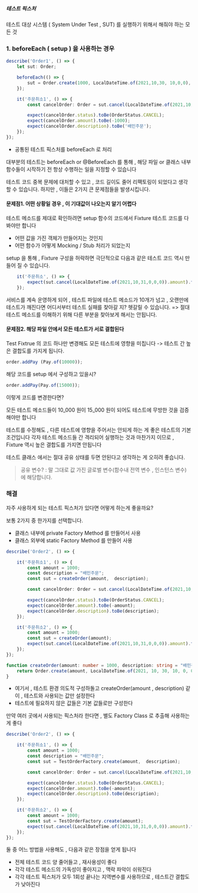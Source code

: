 

##### 테스트 픽스처
테스트 대상 시스템 ( System Under Test , SUT) 를 실행하기 위해서 해줘야 하는 모든 것

### 1. beforeEach ( setup ) 을 사용하는 경우

```typescript
describe('Order1', () => {
    let sut: Order;

    beforeEach(() => {
        sut = Order.create(1000, LocalDateTime.of(2021,10,30, 10,0,0), "배민주문");
    });

    it('주문취소1', () => {
        const cancelOrder: Order = sut.cancel(LocalDateTime.of(2021,10,31,0,0,0));

        expect(cancelOrder.status).toBe(OrderStatus.CANCEL);
        expect(cancelOrder.amount).toBe(-1000);
        expect(cancelOrder.description).toBe('배민주문');
    });
});
```

- 공통된 테스트 픽스처를 beforeEach 로 처리

대부분의 테스트는 beforeEach or @BeforeEach 를 통해 ,
해당 파일 or 클래스 내부 함수들이 시작하기 전 항상 수행하는 일을 지정할 수 있습니다

테스트 코드 중복 문제에 대처할 수 있고 , 코드 길이도 줄어 리팩토링이 되었다고 생각할 수 있습니다.
하지만 , 이들은 2가지 큰 문제점들을 발생시킵니다.

#### 문제점1. 어떤 상황일 경우 , 이 기대값이 나오는지 알기 어렵다

테스트 메소드를 제대로 확인하려면 setup 함수의 코드에서 Fixture 테스트 코드를 다 봐야만 합니다
- 어떤 값을 가진 객체가 만들어지는 것인지
- 어떤 함수가 어떻게 Mocking / Stub 처리가 되었는지

setup 을 통해 , Fixture 구성을 허락하면 극단적으로 다음과 같은 테스트 코드 역시 만들어 질 수 있습니다.
```typescript
    it('주문취소', () => {
        expect(sut.cancel(LocalDateTime.of(2021,10,31,0,0,0)).amount).toBe(-1000);
    });
```

서비스를 계속 운영하게 되어 , 테스트 파일에 테스트 메소드가 10개가 넘고 ,
오랜만에 테스트가 깨진다면 어디서부터 테스트 실패를 찾아갈 지? 헷갈릴 수 있습니다.
=> 절대 테스트 메소드를 이해하기 위해 다른 부분을 찾아보게 해서는 안됩니다.

#### 문제점2. 해당 파일 안에서 모든 테스트가 서로 결합된다

Test Fixtrue 의 코드 하나만 변경해도 모든 테스트에 영향을 미칩니다
-> 테스트 간 높은 결합도를 가지게 됩니다.

```typescript
order.addPay (Pay.of(10000));
```
해당 코드를 setup 에서 구성하고 있을시?

```typescript
order.addPay(Pay.of(15000));
```
이렇게 코드를 변경한다면?

모든 테스트 메소드들이 10_000 원이 15_000 원이 되어도 테스트에 무방한 것을 검증해야만 합니다

테스트를 수정해도 , 다른 테스트에 영향을 주어서는 안되게 하는 게 좋은 테스트의 기본 조건입니다
각자 테스트 메소드들 간 격리되어 실행하는 것과 마찬가지 이므로 , Fixture 역시 높은 결합도를 가지면 안됩니다

테스트 클래스 에서는 절대 공유 상태를 두면 안된다고 생각하는 게 오히려 좋습니다.
> 공유 변수? : 말 그대로 값 가진 글로벌 변수(함수내 전역 변수 , 인스턴스 변수) 에 해당합니다.

### 해결

자주 사용하게 되는 테스트 픽스처가 있다면 어떻게 하는게 좋을까요?

보통 2가지 중 한가지를 선택합니다.
- 클래스 내부에 private Factory Method 를 만들어서 사용
- 클래스 외부에 static Factory Method 를 만들어 사용

```typescript
describe('Order2', () => {

    it('주문취소1', () => {
        const amount = 1000;
        const description = "배민주문";
        const sut = createOrder(amount,  description);

        const cancelOrder: Order = sut.cancel(LocalDateTime.of(2021,10,31,0,0,0));

        expect(cancelOrder.status).toBe(OrderStatus.CANCEL);
        expect(cancelOrder.amount).toBe(-amount);
        expect(cancelOrder.description).toBe(description);
    });

    it('주문취소2', () => {
        const amount = 1000;
        const sut = createOrder(amount);
        expect(sut.cancel(LocalDateTime.of(2021,10,31,0,0,0)).amount).toBe(-amount);
    });
});

function createOrder(amount: number = 1000, description: string = "배민주문") {
    return Order.create(amount, LocalDateTime.of(2021, 10, 30, 10, 0, 0), description);
}
```

- 여기서 , 테스트 환경 의도적 구성하돌고 createOrder(amount , description) 같이 , 
	  테스트와 사용되는 값만 설정한다
- 테스트에 필요하지 않은 값들은 기본 값들로만 구성한다

만약 여러 곳에서 사용되는 픽스처라 한다면 , 별도 Factory Class 로 추출해 사용하는 게 좋다

```typescript
describe('Order2', () => {

    it('주문취소1', () => {
        const amount = 1000;
        const description = "배민주문";
        const sut = TestOrderFactory.create(amount,  description);

        const cancelOrder: Order = sut.cancel(LocalDateTime.of(2021,10,31,0,0,0));

        expect(cancelOrder.status).toBe(OrderStatus.CANCEL);
        expect(cancelOrder.amount).toBe(-amount);
        expect(cancelOrder.description).toBe(description);
    });

    it('주문취소2', () => {
        const amount = 1000;
        const sut = TestOrderFactory.create(amount);
        expect(sut.cancel(LocalDateTime.of(2021,10,31,0,0,0)).amount).toBe(-amount);
    });
});
```

둘 중 어느 방법을 사용해도 , 다음과 같은 장점을 얻게 됩니다

- 전체 테스트 코드 양 줄어들고 , 재사용성이 좋다
- 각각 테스트 메소드의 가독성이 좋아지고 , 맥락 파악이 쉬워진다
- 각각 테스트 픽스처가 모두 1회성 끝나는 지역변수를 사용하므로 , 테스트간 결합도가 낮아진다

